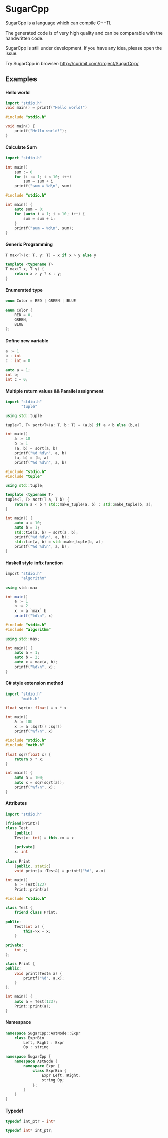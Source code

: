 # SugarCpp
SugarCpp is a language which can compile C++11.

The generated code is of very high quality and can be comparable with the handwritten code.

SugarCpp is still under development.
If you have any idea, please open the issue.

Try SugarCpp in browser: http://curimit.com/project/SugarCpp/

## Examples

#### Hello world
```c++
import "stdio.h"
void main() = printf("Hello world!") 
``` 

```c++
#include "stdio.h"

void main() {
    printf("Hello world!");
}
```

#### Calculate Sum
```c++
import "stdio.h"

int main()
    sum := 0
    for (i := 1; i < 10; i++)
        sum = sum + i
    printf("sum = %d\n", sum)
```

```c++
#include "stdio.h"

int main() {
    auto sum = 0;
    for (auto i = 1; i < 10; i++) {
        sum = sum + i;
    }
    printf("sum = %d\n", sum);
}
```

#### Generic Programming
```c++
T max<T>(x: T, y: T) = x if x > y else y
```

```c++
template <typename T>
T max(T x, T y) {
    return x > y ? x : y;
}
```

#### Enumerated type
```c++
enum Color = RED | GREEN | BLUE
```

```c++
enum Color {
    RED = 0,
    GREEN,
    BLUE
};
```

#### Define new variable
```c++
a := 1
b : int
c : int = 0
```

```c++
auto a = 1;
int b;
int c = 0;
```

#### Multiple return values && Parallel assignment
```c++
import "stdio.h"
       "tuple"

using std::tuple

tuple<T, T> sort<T>(a: T, b: T) = (a,b) if a < b else (b,a)

int main()
	a := 10
	b := 1
    (a, b) = sort(a, b)
    printf("%d %d\n", a, b)
    (a, b) = (b, a)
    printf("%d %d\n", a, b)
```

```c++
#include "stdio.h"
#include "tuple"

using std::tuple;

template <typename T>
tuple<T, T> sort(T a, T b) {
    return a < b ? std::make_tuple(a, b) : std::make_tuple(b, a);
}

int main() {
    auto a = 10;
    auto b = 1;
    std::tie(a, b) = sort(a, b);
    printf("%d %d\n", a, b);
    std::tie(a, b) = std::make_tuple(b, a);
    printf("%d %d\n", a, b);
}
```

#### Haskell style infix function
```C#
import "stdio.h"
       "algorithm"

using std::max

int main()
    a := 1
    b := 2
    x := a `max` b
    printf("%d\n", x)
``` 

```c++
#include "stdio.h"
#include "algorithm"

using std::max;

int main() {
    auto a = 1;
    auto b = 2;
    auto x = max(a, b);
    printf("%d\n", x);
}
```

#### C# style extension method
```c++
import "stdio.h"
       "math.h"

float sqr(x: float) = x * x

int main()
    a := 100
    x := a :sqrt() :sqr()
    printf("%f\n", x)
```

```c++
#include "stdio.h"
#include "math.h"

float sqr(float x) {
    return x * x;
}

int main() {
    auto a = 100;
    auto x = sqr(sqrt(a));
    printf("%f\n", x);
}
```

#### Attributes
```c++
import "stdio.h"

[friend(Print)]
class Test
    [public]
    Test(x: int) = this->x = x
    
    [private]
    x: int
    
class Print
    [public, static]
    void print(a :Test&) = printf("%d", a.x)

int main()
    a := Test(123)
    Print::print(a)
```

```c++
#include "stdio.h"

class Test {
    friend class Print;

public:
    Test(int x) {
        this->x = x;
    }

private:
    int x;
};

class Print {
public:
    void print(Test& a) {
        printf("%d", a.x);
    }
};

int main() {
    auto a = Test(123);
    Print::print(a);
}
```

#### Namespace
```c++
namespace SugarCpp::AstNode::Expr
    class ExprBin
        Left, Right : Expr
        Op : string
```

```c++
namespace SugarCpp {
    namespace AstNode {
        namespace Expr {
            class ExprBin {
                Expr Left, Right;
                string Op;
            };
        }
    }
}
```

#### Typedef
```c++
typedef int_ptr = int*
```

```c++
typedef int* int_ptr;
```
